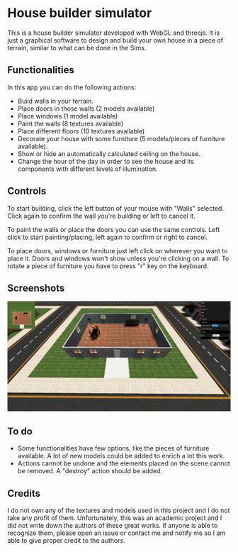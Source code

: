 
# House builder simulator
This is a house builder simulator developed with WebGL and threejs. It is just a graphical software to design and build your own house in a piece of terrain, similar to what can be done in the Sims.
<h2>Functionalities</h2>
In this app you can do the following actions:

- Build walls in your terrain.
- Place doors in those walls (2 models available)
- Place windows (1 model available)
- Paint the walls (8 textures available)
- Place different floors (10 textures available)
- Decorate your house with some furniture (5 models/pieces of furniture available).
- Show or hide an automatically calculated ceiling on the house.
- Change the hour of the day in order to see the house and its components with different levels of illumination.
<h2>Controls</h2>
To start building, click the left button of your mouse with "Walls" selected. Click again to confirm the wall you're building or left to cancel it.

To paint the walls or place the doors you can use the same controls. Left click to start painting/placing, left again to confirm or right to cancel.

To place doors, windows or furniture just left click on wherever you want to place it. Doors and windows won't show unless you're clicking on a wall. To rotate a piece of furniture you have to press "r" key on the keyboard.
<h2>Screenshots</h2>

![Screenshot](screenshot.PNG)

<h2>To do</h2>

- Some functionalities have few options, like the pieces of furniture available. A lot of new models could be added to enrich a lot this work.
- Actions cannot be undone and the elements placed on the scene cannot be removed. A "destroy" action should be added.
<h2>Credits</h2>
I do not own any of the textures and models used in this project and I do not take any profit of them. Unfortunately, this was an academic project and I did not write down the authors of these great works. If anyone is able to recognize them, please open an issue or contact me and notify me so I am able to give proper credit to the authors.
